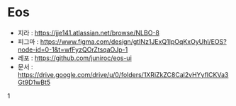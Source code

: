 # Eos

- 지라 : https://jje141.atlassian.net/browse/NLBO-8
- 피그마 : https://www.figma.com/design/gtINz1JExQ1IpOqKxOyUhl/EOS?node-id=0-1&t=wfFyzQOrZtsqaOJp-1
- 레포 : https://github.com/juniroc/eos-ui
- 문서 : https://drive.google.com/drive/u/0/folders/1XRiZkZC8Cal2vHYyfICKVa3Gt9D1wBt5

1
